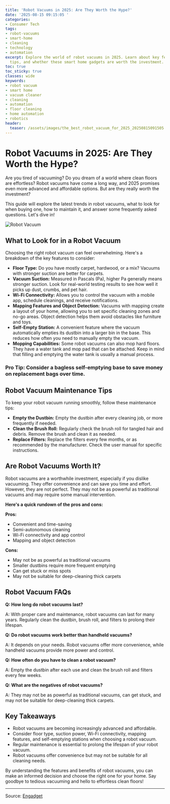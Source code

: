 ```yaml
---
title: 'Robot Vacuums in 2025: Are They Worth the Hype?'
date: '2025-08-15 09:15:05 '
categories:
- Consumer Tech
tags:
- robot-vacuums
- smart-home
- cleaning
- technology
- automation
excerpt: Explore the world of robot vacuums in 2025. Learn about key features, maintenance
  tips, and whether these smart home gadgets are worth the investment.
toc: true
toc_sticky: true
classes: wide
keywords:
- robot vacuum
- smart home
- vacuum cleaner
- cleaning
- automation
- floor cleaning
- home automation
- robotics
header:
  teaser: /assets/images/the_best_robot_vacuum_for_2025_20250815091505.jpg
---
```


# Robot Vacuums in 2025: Are They Worth the Hype?

Are you tired of vacuuming? Do you dream of a world where clean floors are effortless? Robot vacuums have come a long way, and 2025 promises even more advanced and affordable options. But are they really worth the investment?

This guide will explore the latest trends in robot vacuums, what to look for when buying one, how to maintain it, and answer some frequently asked questions. Let's dive in!

![Robot Vacuum](https://o.aolcdn.com/images/dims?image_uri=https%3A%2F%2Fs.yimg.com%2Fos%2Fcreatr-uploaded-images%2F2024-12%2Ffa8a9670-bd29-11ef-a8fd-da025225b799&resize=1400%2C787&client=19f2b5e49a271b2bde77&signature=7b1db2fa73c12cde90691d694dfcb15bf2358b72)

## What to Look for in a Robot Vacuum

Choosing the right robot vacuum can feel overwhelming. Here's a breakdown of the key features to consider:

*   **Floor Type:** Do you have mostly carpet, hardwood, or a mix? Vacuums with stronger suction are better for carpets.
*   **Vacuum Suction:** Measured in Pascals (Pa), higher Pa generally means stronger suction. Look for real-world testing results to see how well it picks up dust, crumbs, and pet hair.
*   **Wi-Fi Connectivity:** Allows you to control the vacuum with a mobile app, schedule cleanings, and receive notifications.
*   **Mapping Features and Object Detection:** Vacuums with mapping create a layout of your home, allowing you to set specific cleaning zones and no-go areas. Object detection helps them avoid obstacles like furniture and toys.
*   **Self-Empty Station:** A convenient feature where the vacuum automatically empties its dustbin into a larger bin in the base. This reduces how often you need to manually empty the vacuum.
*   **Mopping Capabilities:** Some robot vacuums can also mop hard floors. They have a water tank and mop pad that can be attached. Keep in mind that filling and emptying the water tank is usually a manual process.

### Pro Tip: Consider a bagless self-emptying base to save money on replacement bags over time.

## Robot Vacuum Maintenance Tips

To keep your robot vacuum running smoothly, follow these maintenance tips:

*   **Empty the Dustbin:** Empty the dustbin after every cleaning job, or more frequently if needed.
*   **Clean the Brush Roll:** Regularly check the brush roll for tangled hair and debris. Remove the brush and clean it as needed.
*   **Replace Filters:** Replace the filters every few months, or as recommended by the manufacturer. Check the user manual for specific instructions.

## Are Robot Vacuums Worth It?

Robot vacuums are a worthwhile investment, especially if you dislike vacuuming. They offer convenience and can save you time and effort. However, they are not perfect. They may not be as powerful as traditional vacuums and may require some manual intervention.

**Here's a quick rundown of the pros and cons:**

**Pros:**

*   Convenient and time-saving
*   Semi-autonomous cleaning
*   Wi-Fi connectivity and app control
*   Mapping and object detection

**Cons:**

*   May not be as powerful as traditional vacuums
*   Smaller dustbins require more frequent emptying
*   Can get stuck or miss spots
*   May not be suitable for deep-cleaning thick carpets

## Robot Vacuum FAQs

**Q: How long do robot vacuums last?**

A: With proper care and maintenance, robot vacuums can last for many years. Regularly clean the dustbin, brush roll, and filters to prolong their lifespan.

**Q: Do robot vacuums work better than handheld vacuums?**

A: It depends on your needs. Robot vacuums offer more convenience, while handheld vacuums provide more power and control.

**Q: How often do you have to clean a robot vacuum?**

A: Empty the dustbin after each use and clean the brush roll and filters every few weeks.

**Q: What are the negatives of robot vacuums?**

A: They may not be as powerful as traditional vacuums, can get stuck, and may not be suitable for deep-cleaning thick carpets.

## Key Takeaways

*   Robot vacuums are becoming increasingly advanced and affordable.
*   Consider floor type, suction power, Wi-Fi connectivity, mapping features, and self-emptying stations when choosing a robot vacuum.
*   Regular maintenance is essential to prolong the lifespan of your robot vacuum.
*   Robot vacuums offer convenience but may not be suitable for all cleaning needs.

By understanding the features and benefits of robot vacuums, you can make an informed decision and choose the right one for your home. Say goodbye to tedious vacuuming and hello to effortless clean floors!

---

Source: [Engadget](https://www.engadget.com/home/smart-home/best-robot-vacuums-130010426.html?src=rss)